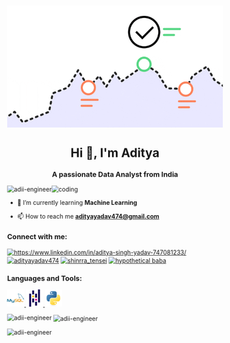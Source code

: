 ![logo](https://github.com/Adii-engineer/Adii-engineer/blob/main/699e4762225981.5a89af14d87a9.gif)

<!--
**Adii-engineer/Adii-engineer** is a ✨ _special_ ✨ repository because its `README.md` (this file) appears on your GitHub profile.

Here are some ideas to get you started:

- 🔭 I’m currently working on ...
- 🌱 I’m currently learning ...
- 👯 I’m looking to collaborate on ...
- 🤔 I’m looking for help with ...
- 💬 Ask me about ...
- 📫 How to reach me: ...
- 😄 Pronouns: ...
- ⚡ Fun fact: ...
-->
<h1 align="center">Hi 👋, I'm Aditya</h1>
<h3 align="center">A passionate Data Analyst from India</h3>

<img align="right" alt="coding" width="400" src="https://cdn.dribbble.com/users/8619169/screenshots/16116886/media/a63d64bcccad878cb9dfdb9a9f6b6416.gif" >

<p align="left"> <img src="https://komarev.com/ghpvc/?username=adii-engineer&label=Profile%20views&color=0e75b6&style=flat" alt="adii-engineer" /> </p>

- 🌱 I’m currently learning **Machine Learning**

- 📫 How to reach me **adityayadav474@gmail.com**

<h3 align="left">Connect with me:</h3>
<p align="left">
<a href="https://linkedin.com/in/https://www.linkedin.com/in/aditya-singh-yadav-747081233/" target="blank"><img align="center" src="https://raw.githubusercontent.com/rahuldkjain/github-profile-readme-generator/master/src/images/icons/Social/linked-in-alt.svg" alt="https://www.linkedin.com/in/aditya-singh-yadav-747081233/" height="30" width="40" /></a>
<a href="https://kaggle.com/adityayadav474" target="blank"><img align="center" src="https://raw.githubusercontent.com/rahuldkjain/github-profile-readme-generator/master/src/images/icons/Social/kaggle.svg" alt="adityayadav474" height="30" width="40" /></a>
<a href="https://instagram.com/shinrra_tensei" target="blank"><img align="center" src="https://raw.githubusercontent.com/rahuldkjain/github-profile-readme-generator/master/src/images/icons/Social/instagram.svg" alt="shinrra_tensei" height="30" width="40" /></a>
<a href="https://www.youtube.com/c/hypothetical baba" target="blank"><img align="center" src="https://raw.githubusercontent.com/rahuldkjain/github-profile-readme-generator/master/src/images/icons/Social/youtube.svg" alt="hypothetical baba" height="30" width="40" /></a>
</p>

<h3 align="left">Languages and Tools:</h3>
<p align="left"> <a href="https://www.mysql.com/" target="_blank" rel="noreferrer"> <img src="https://raw.githubusercontent.com/devicons/devicon/master/icons/mysql/mysql-original-wordmark.svg" alt="mysql" width="40" height="40"/> </a> <a href="https://pandas.pydata.org/" target="_blank" rel="noreferrer"> <img src="https://raw.githubusercontent.com/devicons/devicon/2ae2a900d2f041da66e950e4d48052658d850630/icons/pandas/pandas-original.svg" alt="pandas" width="40" height="40"/> </a> <a href="https://www.python.org" target="_blank" rel="noreferrer"> <img src="https://raw.githubusercontent.com/devicons/devicon/master/icons/python/python-original.svg" alt="python" width="40" height="40"/> </a> </p>

<p><img align="left" src="https://github-readme-stats.vercel.app/api/top-langs?username=adii-engineer&show_icons=true&locale=en&layout=compact" alt="adii-engineer" /></p>

<p>&nbsp;<img align="center" src="https://github-readme-stats.vercel.app/api?username=adii-engineer&show_icons=true&locale=en" alt="adii-engineer" /></p>

<p><img align="center" src="https://github-readme-streak-stats.herokuapp.com/?user=adii-engineer&" alt="adii-engineer" /></p>
